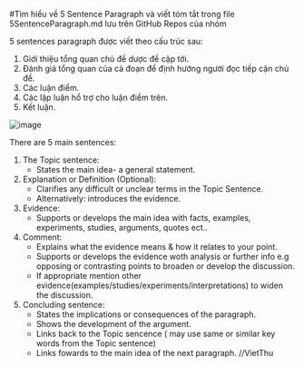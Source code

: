 #Tìm hiểu về 5 Sentence Paragraph và viết tóm tắt trong file 5SentenceParagraph.md lưu trên GitHub Repos của nhóm

5 sentences paragraph được viết theo cấu trúc sau:

  1. Giới thiệu tổng quan chủ đề dược đề cập tới.
  2. Đánh giá tổng quan của cả đoạn để định hướng người đọc tiếp cận chủ đề.
  3. Các luận điểm.
  4. Các lập luận hổ trợ cho luận điểm trên.
  5. Kết luận.
  
 

![image](https://user-images.githubusercontent.com/80081056/133626810-bf880557-dd9f-4349-9775-78516008c18b.png)

There are 5 main sentences:

1. The Topic sentence:
    - States the main idea- a general statement.
2. Explanation or Definition (Optional):
    - Clarifies any difficult or unclear terms in the Topic Sentence.
    - Alternatively: introduces the evidence.
3. Evidence:
    - Supports or develops the main idea with facts, examples, experiments, studies, arguments, quotes ect.. 
4. Comment:
    - Explains what the evidence means & how it relates to your point.
    - Supports or develops the evidence woth analysis or further info e.g opposing or contrasting points to broaden or develop the discussion.
    - If appropriate mention other evidence(examples/studies/experiments/interpretations) to widen the discussion.
5. Concluding sentence:
    - States the implications or consequences of the paragraph.
    - Shows the development of the argument.
    - Links back to the Topic sencence ( may use same or similar key words from the Topic sentence)
    - Links fowards to the main idea of the next paragraph.
//VietThu

